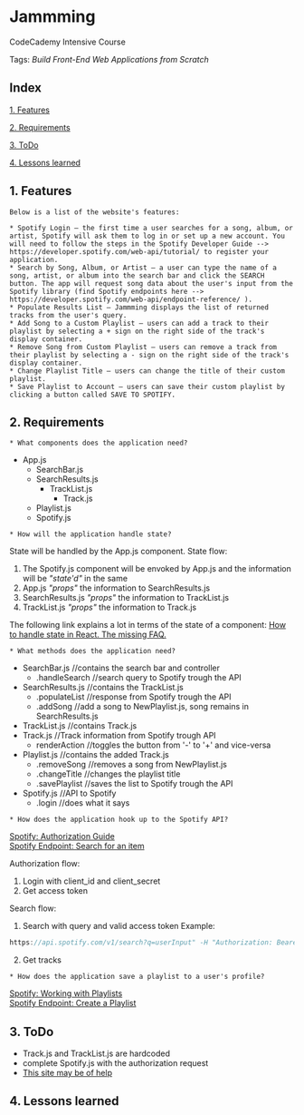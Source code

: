 # Jammming
CodeCademy Intensive Course

Tags: *Build Front-End Web Applications from Scratch*

## Index

[1. Features](#1-features/) 

[2. Requirements](#2-requirements/)

[3. ToDo](#3-todo/)

[4. Lessons learned](#4-lessons-learned)  


## 1. Features
```
Below is a list of the website's features:

* Spotify Login — the first time a user searches for a song, album, or artist, Spotify will ask them to log in or set up a new account. You will need to follow the steps in the Spotify Developer Guide --> https://developer.spotify.com/web-api/tutorial/ to register your application.
* Search by Song, Album, or Artist — a user can type the name of a song, artist, or album into the search bar and click the SEARCH button. The app will request song data about the user's input from the Spotify library (find Spotify endpoints here --> https://developer.spotify.com/web-api/endpoint-reference/ ).
* Populate Results List — Jammming displays the list of returned tracks from the user's query.
* Add Song to a Custom Playlist — users can add a track to their playlist by selecting a + sign on the right side of the track's display container.
* Remove Song from Custom Playlist — users can remove a track from their playlist by selecting a - sign on the right side of the track's display container.
* Change Playlist Title — users can change the title of their custom playlist.
* Save Playlist to Account — users can save their custom playlist by clicking a button called SAVE TO SPOTIFY.
```  


## 2. Requirements
```
* What components does the application need?
```
* App.js
  * SearchBar.js
  * SearchResults.js
    * TrackList.js
      * Track.js
  * Playlist.js
  * Spotify.js  

```
* How will the application handle state?
```
State will be handled by the App.js component.
State flow:
1. The Spotify.js component will be envoked by App.js and the information will be *"state'd"* in the same
2. App.js *"props"* the information to SearchResults.js
3. SearchResults.js *"props"* the information to TrackList.js
4. TrackList.js *"props"* the information to Track.js

The following link explains a lot in terms of the state of a component:
[How to handle state in React. The missing FAQ.](https://medium.com/react-ecosystem/how-to-handle-state-in-react-6f2d3cd73a0c)  
```
* What methods does the application need?
```
* SearchBar.js //contains the search bar and controller
  * .handleSearch //search query to Spotify trough the API
* SearchResults.js //contains the TrackList.js
  * .populateList //response from Spotify trough the API
  * .addSong //add a song to NewPlaylist.js, song remains in SearchResults.js
* TrackList.js //contains Track.js
* Track.js //Track information from Spotify trough API
  * renderAction //toggles the button from '-' to '+' and vice-versa
* Playlist.js //contains the added Track.js
  * .removeSong //removes a song from NewPlaylist.js
  * .changeTitle //changes the playlist title
  * .savePlaylist //saves the list to Spotify trough the API
* Spotify.js //API to Spotify
  * .login //does what it says  

```
* How does the application hook up to the Spotify API?
```
[Spotify: Authorization Guide](https://developer.spotify.com/documentation/general/guides/authorization-guide/)  
[Spotify Endpoint: Search for an item](https://developer.spotify.com/documentation/web-api/reference/search/search/)  

Authorization flow:
1. Login with client_id and client_secret
2. Get access token

Search flow:
1. Search with query and valid access token
    Example: 
```javascript
https://api.spotify.com/v1/search?q=userInput" -H "Authorization: Bearer {access token}
```
2. Get tracks  


```
* How does the application save a playlist to a user's profile?
```
[Spotify: Working with Playlists](https://developer.spotify.com/documentation/general/guides/working-with-playlists/)  
[Spotify Endpoint: Create a Playlist](https://developer.spotify.com/documentation/web-api/reference/playlists/create-playlist/)  


## 3. ToDo
* Track.js and TrackList.js are hardcoded
* complete Spotify.js with the authorization request 
* [This site may be of help](https://glitch.com/~spotify-client-credentials)  


## 4. Lessons learned